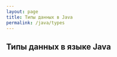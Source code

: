 ```yaml
---
layout: page
title: Типы данных в Java 
permalink: /java/types
---
```



## Типы данных в языке Java

